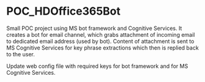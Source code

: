 # POC_HDOffice365Bot
Small POC project using MS bot framework and Cognitive Services.
It creates a bot for email channel, which grabs attachment of incoming email to dedicated email address (used by bot). 
Content of attachment is sent to MS Cognitive Services for key phrase extractions which then is replied back to the user.

Update web config file with required keys for bot framework and for MS Cognitive Services.

